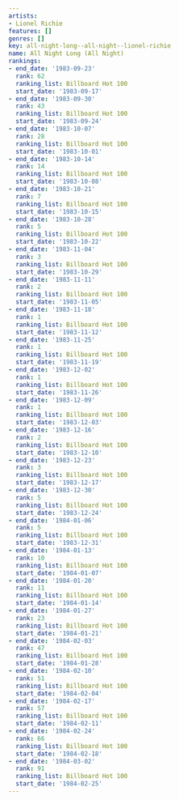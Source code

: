 ```yaml
---
artists:
- Lionel Richie
features: []
genres: []
key: all-night-long--all-night--lionel-richie
name: All Night Long (All Night)
rankings:
- end_date: '1983-09-23'
  rank: 62
  ranking_list: Billboard Hot 100
  start_date: '1983-09-17'
- end_date: '1983-09-30'
  rank: 43
  ranking_list: Billboard Hot 100
  start_date: '1983-09-24'
- end_date: '1983-10-07'
  rank: 28
  ranking_list: Billboard Hot 100
  start_date: '1983-10-01'
- end_date: '1983-10-14'
  rank: 14
  ranking_list: Billboard Hot 100
  start_date: '1983-10-08'
- end_date: '1983-10-21'
  rank: 7
  ranking_list: Billboard Hot 100
  start_date: '1983-10-15'
- end_date: '1983-10-28'
  rank: 5
  ranking_list: Billboard Hot 100
  start_date: '1983-10-22'
- end_date: '1983-11-04'
  rank: 3
  ranking_list: Billboard Hot 100
  start_date: '1983-10-29'
- end_date: '1983-11-11'
  rank: 2
  ranking_list: Billboard Hot 100
  start_date: '1983-11-05'
- end_date: '1983-11-18'
  rank: 1
  ranking_list: Billboard Hot 100
  start_date: '1983-11-12'
- end_date: '1983-11-25'
  rank: 1
  ranking_list: Billboard Hot 100
  start_date: '1983-11-19'
- end_date: '1983-12-02'
  rank: 1
  ranking_list: Billboard Hot 100
  start_date: '1983-11-26'
- end_date: '1983-12-09'
  rank: 1
  ranking_list: Billboard Hot 100
  start_date: '1983-12-03'
- end_date: '1983-12-16'
  rank: 2
  ranking_list: Billboard Hot 100
  start_date: '1983-12-10'
- end_date: '1983-12-23'
  rank: 3
  ranking_list: Billboard Hot 100
  start_date: '1983-12-17'
- end_date: '1983-12-30'
  rank: 5
  ranking_list: Billboard Hot 100
  start_date: '1983-12-24'
- end_date: '1984-01-06'
  rank: 5
  ranking_list: Billboard Hot 100
  start_date: '1983-12-31'
- end_date: '1984-01-13'
  rank: 10
  ranking_list: Billboard Hot 100
  start_date: '1984-01-07'
- end_date: '1984-01-20'
  rank: 11
  ranking_list: Billboard Hot 100
  start_date: '1984-01-14'
- end_date: '1984-01-27'
  rank: 23
  ranking_list: Billboard Hot 100
  start_date: '1984-01-21'
- end_date: '1984-02-03'
  rank: 47
  ranking_list: Billboard Hot 100
  start_date: '1984-01-28'
- end_date: '1984-02-10'
  rank: 51
  ranking_list: Billboard Hot 100
  start_date: '1984-02-04'
- end_date: '1984-02-17'
  rank: 57
  ranking_list: Billboard Hot 100
  start_date: '1984-02-11'
- end_date: '1984-02-24'
  rank: 66
  ranking_list: Billboard Hot 100
  start_date: '1984-02-18'
- end_date: '1984-03-02'
  rank: 91
  ranking_list: Billboard Hot 100
  start_date: '1984-02-25'
---
```


